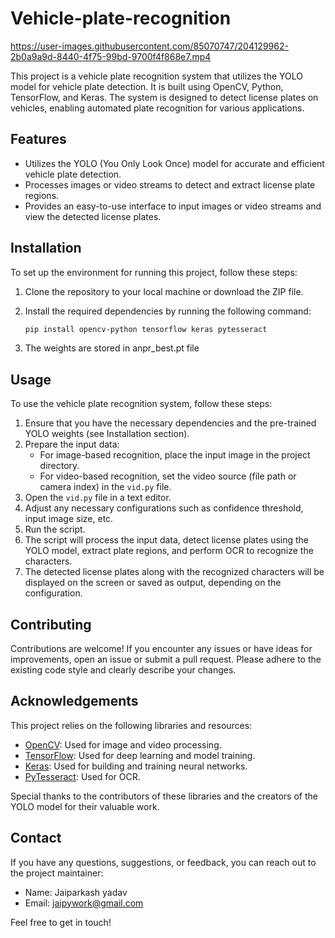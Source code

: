 # Vehicle-plate-recognition


https://user-images.githubusercontent.com/85070747/204129962-2b0a9a9d-8440-4f75-99bd-9700f4f868e7.mp4


This project is a vehicle plate recognition system that utilizes the YOLO model for vehicle plate detection. It is built using OpenCV, Python, TensorFlow, and Keras. The system is designed to detect license plates on vehicles, enabling automated plate recognition for various applications.



## Features

- Utilizes the YOLO (You Only Look Once) model for accurate and efficient vehicle plate detection.
- Processes images or video streams to detect and extract license plate regions.
- Provides an easy-to-use interface to input images or video streams and view the detected license plates.

## Installation

To set up the environment for running this project, follow these steps:

1. Clone the repository to your local machine or download the ZIP file.
2. Install the required dependencies by running the following command:

   ```bash
   pip install opencv-python tensorflow keras pytesseract
   ```

3. The weights are stored in anpr_best.pt file
## Usage

To use the vehicle plate recognition system, follow these steps:

1. Ensure that you have the necessary dependencies and the pre-trained YOLO weights (see Installation section).
2. Prepare the input data:
   - For image-based recognition, place the input image in the project directory.
   - For video-based recognition, set the video source (file path or camera index) in the `vid.py` file.
3. Open the `vid.py` file in a text editor.
4. Adjust any necessary configurations such as confidence threshold, input image size, etc.
5. Run the script.
6. The script will process the input data, detect license plates using the YOLO model, extract plate regions, and perform OCR to recognize the characters.
7. The detected license plates along with the recognized characters will be displayed on the screen or saved as output, depending on the configuration.

## Contributing

Contributions are welcome! If you encounter any issues or have ideas for improvements, open an issue or submit a pull request. Please adhere to the existing code style and clearly describe your changes.

## Acknowledgements

This project relies on the following libraries and resources:

- [OpenCV](https://opencv.org/): Used for image and video processing.
- [TensorFlow](https://www.tensorflow.org/): Used for deep learning and model training.
- [Keras](https://keras.io/): Used for building and training neural networks.
- [PyTesseract](https://github.com/madmaze/pytesseract): Used for OCR.

Special thanks to the contributors of these libraries and the creators of the YOLO model for their valuable work.

## Contact

If you have any questions, suggestions, or feedback, you can reach out to the project maintainer:

- Name: Jaiparkash yadav
- Email: jaipywork@gmail.com

Feel free to get in touch!



